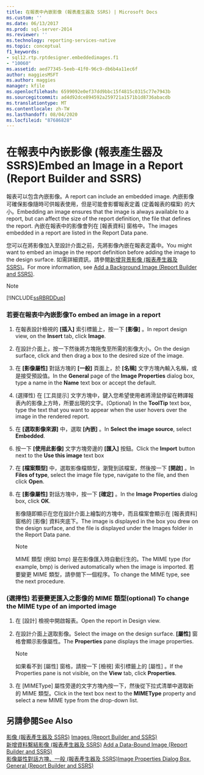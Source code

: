 ```yaml
---
title: 在報表中內嵌影像 (報表產生器及 SSRS) | Microsoft Docs
ms.custom: ''
ms.date: 06/13/2017
ms.prod: sql-server-2014
ms.reviewer: ''
ms.technology: reporting-services-native
ms.topic: conceptual
f1_keywords:
- sql12.rtp.rptdesigner.embeddedimages.f1
- "10060"
ms.assetid: aed77345-5eeb-41f0-96c9-db6b4a11ec6f
author: maggiesMSFT
ms.author: maggies
manager: kfile
ms.openlocfilehash: 6599092e0ef37dd9bbc15f4815c0315c77e7943b
ms.sourcegitcommit: ad4d92dce894592a259721a1571b1d8736abacdb
ms.translationtype: MT
ms.contentlocale: zh-TW
ms.lasthandoff: 08/04/2020
ms.locfileid: "87686828"
---
```

# <a name="embed-an-image-in-a-report-report-builder-and-ssrs"></a><span data-ttu-id="017f0-102">在報表中內嵌影像 (報表產生器及 SSRS)</span><span class="sxs-lookup"><span data-stu-id="017f0-102">Embed an Image in a Report (Report Builder and SSRS)</span></span>
  <span data-ttu-id="017f0-103">報表可以包含內嵌影像。</span><span class="sxs-lookup"><span data-stu-id="017f0-103">A report can include an embedded image.</span></span> <span data-ttu-id="017f0-104">內嵌影像可確保影像隨時可供報表使用，但是可能會影響報表定義 (定義報表的檔案) 的大小。</span><span class="sxs-lookup"><span data-stu-id="017f0-104">Embedding an image ensures that the image is always available to a report, but can affect the size of the report definition, the file that defines the report.</span></span> <span data-ttu-id="017f0-105">內嵌在報表中的影像會列在 [報表資料] 窗格中。</span><span class="sxs-lookup"><span data-stu-id="017f0-105">The images embedded in a report are listed in the Report Data pane.</span></span>  
  
 <span data-ttu-id="017f0-106">您可以在將影像加入至設計介面之前，先將影像內嵌在報表定義中。</span><span class="sxs-lookup"><span data-stu-id="017f0-106">You might want to embed an image in the report definition before adding the image to the design surface.</span></span> <span data-ttu-id="017f0-107">如需詳細資訊，請參閱[新增背景影像 &#40;報表產生器及 SSRS&#41;](add-a-background-image-report-builder-and-ssrs.md)。</span><span class="sxs-lookup"><span data-stu-id="017f0-107">For more information, see [Add a Background Image &#40;Report Builder and SSRS&#41;](add-a-background-image-report-builder-and-ssrs.md).</span></span>  
  
> [!NOTE]  
>  [!INCLUDE[ssRBRDDup](../../includes/ssrbrddup-md.md)]  
  
### <a name="to-embed-an-image-in-a-report"></a><span data-ttu-id="017f0-108">若要在報表中內嵌影像</span><span class="sxs-lookup"><span data-stu-id="017f0-108">To embed an image in a report</span></span>  
  
1.  <span data-ttu-id="017f0-109">在報表設計檢視的 **[插入]** 索引標籤上，按一下 **[影像]** 。</span><span class="sxs-lookup"><span data-stu-id="017f0-109">In report design view, on the **Insert** tab, click **Image**.</span></span>  
  
2.  <span data-ttu-id="017f0-110">在設計介面上，按一下然後將方塊拖曳至所需的影像大小。</span><span class="sxs-lookup"><span data-stu-id="017f0-110">On the design surface, click and then drag a box to the desired size of the image.</span></span>  
  
3.  <span data-ttu-id="017f0-111">在 **[影像屬性]** 對話方塊的 **[一般]** 頁面上，於 **[名稱]** 文字方塊內輸入名稱，或是接受預設值。</span><span class="sxs-lookup"><span data-stu-id="017f0-111">In the **General** page of the **Image Properties** dialog box, type a name in the **Name** text box or accept the default.</span></span>  
  
4.  <span data-ttu-id="017f0-112">(選擇性) 在 [工具提示]  文字方塊中，鍵入您希望使用者將滑鼠停留在轉譯報表內的影像上方時，所要出現的文字。</span><span class="sxs-lookup"><span data-stu-id="017f0-112">(Optional) In the **ToolTip** text box, type the text that you want to appear when the user hovers over the image in the rendered report.</span></span>  
  
5.  <span data-ttu-id="017f0-113">在 **[選取影像來源]** 中，選取 **[內嵌]** 。</span><span class="sxs-lookup"><span data-stu-id="017f0-113">In **Select the image source**, select **Embedded**.</span></span>  
  
6.  <span data-ttu-id="017f0-114">按一下 **[使用此影像]** 文字方塊旁邊的 **[匯入]** 按鈕。</span><span class="sxs-lookup"><span data-stu-id="017f0-114">Click the **Import** button next to the **Use this image** text box</span></span>  
  
7.  <span data-ttu-id="017f0-115">在 **[檔案類型]** 中，選取影像檔類型，瀏覽到該檔案，然後按一下 **[開啟]** 。</span><span class="sxs-lookup"><span data-stu-id="017f0-115">In **Files of type**, select the image file type, navigate to the file, and then click **Open**.</span></span>  
  
8.  <span data-ttu-id="017f0-116">在 **[影像屬性]** 對話方塊中，按一下 **[確定]** 。</span><span class="sxs-lookup"><span data-stu-id="017f0-116">In the **Image Properties** dialog box, click **OK**.</span></span>  
  
     <span data-ttu-id="017f0-117">影像隨即顯示在您在設計介面上繪製的方塊中，而且檔案會顯示在 [報表資料] 窗格的 [影像] 資料夾底下。</span><span class="sxs-lookup"><span data-stu-id="017f0-117">The image is displayed in the box you drew on the design surface, and the file is displayed under the Images folder in the Report Data pane.</span></span>  
  
    > [!NOTE]  
    >  <span data-ttu-id="017f0-118">MIME 類型 (例如 bmp) 是在影像匯入時自動衍生的。</span><span class="sxs-lookup"><span data-stu-id="017f0-118">The MIME type (for example, bmp) is derived automatically when the image is imported.</span></span> <span data-ttu-id="017f0-119">若要變更 MIME 類型，請參閱下一個程序。</span><span class="sxs-lookup"><span data-stu-id="017f0-119">To change the MIME type, see the next procedure.</span></span>  
  
### <a name="optional-to-change-the-mime-type-of-an-imported-image"></a><span data-ttu-id="017f0-120">(選擇性) 若要變更匯入之影像的 MIME 類型</span><span class="sxs-lookup"><span data-stu-id="017f0-120">(optional) To change the MIME type of an imported image</span></span>  
  
1.  <span data-ttu-id="017f0-121">在 [設計] 檢視中開啟報表。</span><span class="sxs-lookup"><span data-stu-id="017f0-121">Open the report in Design view.</span></span>  
  
2.  <span data-ttu-id="017f0-122">在設計介面上選取影像。</span><span class="sxs-lookup"><span data-stu-id="017f0-122">Select the image on the design surface.</span></span> <span data-ttu-id="017f0-123">**[屬性]** 窗格會顯示影像屬性。</span><span class="sxs-lookup"><span data-stu-id="017f0-123">The **Properties** pane displays the image properties.</span></span>  
  
    > [!NOTE]  
    >  <span data-ttu-id="017f0-124">如果看不到 [屬性] 窗格，請按一下 [檢視]  索引標籤上的 [屬性]  。</span><span class="sxs-lookup"><span data-stu-id="017f0-124">If the Properties pane is not visible, on the **View** tab, click **Properties**.</span></span>  
  
3.  <span data-ttu-id="017f0-125">在 [MIMEType]  屬性旁邊的文字方塊內按一下，然後從下拉式清單中選取新的 MIME 類型。</span><span class="sxs-lookup"><span data-stu-id="017f0-125">Click in the text box next to the **MIMEType** property and select a new MIME type from the drop-down list.</span></span>  
  
## <a name="see-also"></a><span data-ttu-id="017f0-126">另請參閱</span><span class="sxs-lookup"><span data-stu-id="017f0-126">See Also</span></span>  
 <span data-ttu-id="017f0-127">[影像 &#40;報表產生器及 SSRS&#41;](images-report-builder-and-ssrs.md) </span><span class="sxs-lookup"><span data-stu-id="017f0-127">[Images &#40;Report Builder and SSRS&#41;](images-report-builder-and-ssrs.md) </span></span>  
 <span data-ttu-id="017f0-128">[新增資料繫結影像 &#40;報表產生器及 SSRS&#41;](add-a-data-bound-image-report-builder-and-ssrs.md) </span><span class="sxs-lookup"><span data-stu-id="017f0-128">[Add a Data-Bound Image &#40;Report Builder and SSRS&#41;](add-a-data-bound-image-report-builder-and-ssrs.md) </span></span>  
 [<span data-ttu-id="017f0-129">影像屬性對話方塊、一般 &#40;報表產生器及 SSRS&#41;</span><span class="sxs-lookup"><span data-stu-id="017f0-129">Image Properties Dialog Box, General &#40;Report Builder and SSRS&#41;</span></span>](../image-properties-dialog-box-general-report-builder-and-ssrs.md)  
  
  
